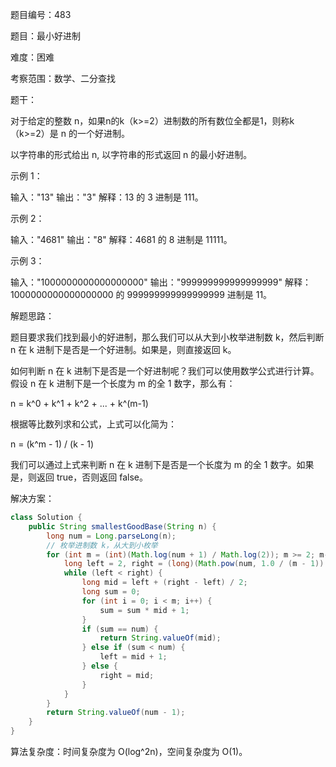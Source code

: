 题目编号：483

题目：最小好进制

难度：困难

考察范围：数学、二分查找

题干：

对于给定的整数 n，如果n的k（k>=2）进制数的所有数位全都是1，则称k（k>=2）是 n 的一个好进制。

以字符串的形式给出 n, 以字符串的形式返回 n 的最小好进制。

示例 1：

输入："13"
输出："3"
解释：13 的 3 进制是 111。

示例 2：

输入："4681"
输出："8"
解释：4681 的 8 进制是 11111。

示例 3：

输入："1000000000000000000"
输出："999999999999999999"
解释：1000000000000000000 的 999999999999999999 进制是 11。

解题思路：

题目要求我们找到最小的好进制，那么我们可以从大到小枚举进制数 k，然后判断 n 在 k 进制下是否是一个好进制。如果是，则直接返回 k。

如何判断 n 在 k 进制下是否是一个好进制呢？我们可以使用数学公式进行计算。假设 n 在 k 进制下是一个长度为 m 的全 1 数字，那么有：

n = k^0 + k^1 + k^2 + ... + k^(m-1)

根据等比数列求和公式，上式可以化简为：

n = (k^m - 1) / (k - 1)

我们可以通过上式来判断 n 在 k 进制下是否是一个长度为 m 的全 1 数字。如果是，则返回 true，否则返回 false。

解决方案：

```java
class Solution {
    public String smallestGoodBase(String n) {
        long num = Long.parseLong(n);
        // 枚举进制数 k，从大到小枚举
        for (int m = (int)(Math.log(num + 1) / Math.log(2)); m >= 2; m--) {
            long left = 2, right = (long)(Math.pow(num, 1.0 / (m - 1)) + 1);
            while (left < right) {
                long mid = left + (right - left) / 2;
                long sum = 0;
                for (int i = 0; i < m; i++) {
                    sum = sum * mid + 1;
                }
                if (sum == num) {
                    return String.valueOf(mid);
                } else if (sum < num) {
                    left = mid + 1;
                } else {
                    right = mid;
                }
            }
        }
        return String.valueOf(num - 1);
    }
}
```

算法复杂度：时间复杂度为 O(log^2n)，空间复杂度为 O(1)。
